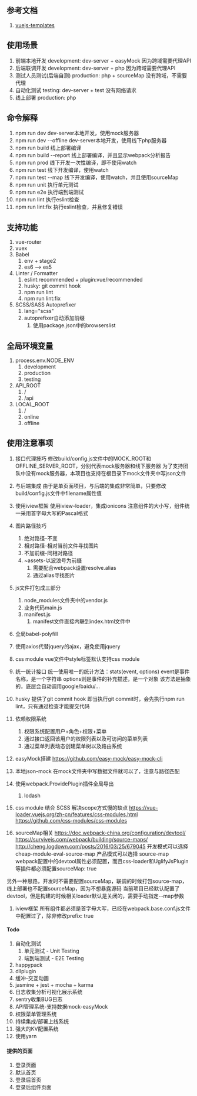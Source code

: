 ## 参考文档
1. [vuejs-templates](http://vuejs-templates.github.io/webpack/)


## 使用场景
1. 前端本地开发
    development: dev-server + easyMock
    因为跨域需要代理API
1. 后端联调开发
    development: dev-server + php
    因为跨域需要代理API
1. 测试人员测试(后端自测)
    production: php + sourceMap
    没有跨域，不需要代理
1. 自动化测试
    testing: dev-server + test
    没有网络请求
1. 线上部署
    production: php


## 命令解释
1. npm run dev
    dev-server本地开发，使用mock服务器
1. npm run dev --offline
    dev-server本地开发，使用线下php服务器
1. npm run build
    线上部署编译
1. npm run build --report
    线上部署编译，并且显示webpack分析报告
1. npm run prod
    线下开发一次性编译，即不使用watch
1. npm run test
    线下开发编译，使用watch
1. npm run test --map
    线下开发编译，使用watch，并且使用sourceMap
1. npm run unit
    执行单元测试
1. npm run e2e
    执行端到端测试
1. npm run lint
    执行eslint检查
1. npm run lint:fix
    执行eslint检查，并且修复错误


## 支持功能
1. vue-router
1. vuex
1. Babel
    1. env + stage2
    1. es6 --> es5
1. Linter / Formatter
    1. eslint:recommended + plugin:vue/recommended
    1. husky: git commit hook
    1. npm run lint
    1. npm run lint:fix
1. SCSS/SASS Autoprefixer
    1. lang="scss"
    1. autoprefixer自动添加前缀
        1. 使用package.json中的browserslist


## 全局环境变量
1. process.env.NODE_ENV
    1. development
    1. production
    1. testing
1. API_ROOT
    1. /
    1. /api
1. LOCAL_ROOT
    1. /
    1. online
    1. offline


## 使用注意事项
1. 接口代理技巧
修改build/config.js文件中的MOCK_ROOT和OFFLINE_SERVER_ROOT，分别代表mock服务器和线下服务器
为了支持团队中没有mock服务器，本项目也支持在根目录下mock文件夹中写json文件

1. 与后端集成
由于是单页面项目，与后端的集成非常简单，只要修改build/config.js文件中filename属性值

1. 使用iview框架
使用iview-loader，集成ionicons
注意组件的大小写，组件统一采用首字母大写的Pascal格式

1. 图片路径技巧
    1. 绝对路径-不变
    1. 相对路径-相对当前文件寻找图片
    1. 不加前缀-同相对路径
    1. ~assets-以波浪号为前缀
        1. 需要配合webpack设置resolve.alias
        1. 通过alias寻找图片

1. js文件打包成三部分
    1. node_modules文件夹中的vendor.js
    1. 业务代码main.js
    1. manifest.js
        1. manifest文件直接内联到index.html文件中

1. 全局babel-polyfill

1. 使用axios代替jquery的ajax，避免使用jquery

1. css module
vue文件中style标签默认支持css module

1. 统一统计接口
统一使用唯一的统计方法：stats(event, options)
event是事件名称，是一个字符串
options则是事件的补充描述，是一个对象
该方法是抽象的，底层会自动调用google/baidu/...

1. husky
提供了git commit hook
即当执行git commit时，会先执行npm run lint，只有通过检查才能提交代码

1. 依赖权限系统
    1. 权限系统配置用户+角色+权限+菜单
    1. 通过接口返回该用户的权限列表以及可访问的菜单列表
    1. 通过菜单列表动态创建菜单树以及路由系统

1. easyMock搭建
    https://github.com/easy-mock/easy-mock-cli

1. 本地json-mock
    在mock文件夹中写数据文件就可以了，注意与路径匹配

1. 使用webpack.ProvidePlugin插件全局导出
    1. lodash

1. css module 结合 SCSS
解决scope方式慢的缺点
https://vue-loader.vuejs.org/zh-cn/features/css-modules.html
https://github.com/css-modules/css-modules

1. sourceMap相关
https://doc.webpack-china.org/configuration/devtool/
https://survivejs.com/webpack/building/source-maps/
http://cheng.logdown.com/posts/2016/03/25/679045
开发模式可以选择 cheap-module-eval-source-map
产品模式可以选择 source-map
webpack配置中的devtool属性必须配置，而且css-loader和UglifyJsPlugin等插件都必须配置sourceMap: true

另外一种思路，开发时不需要配置sourceMap，联调的时候打包source-map，线上部署也不配置sourceMap，因为不想暴露源码
当前项目已经默认配置了devtool，但是构建的时候相关loader默认是关闭的，需要手动指定--map参数

1. iview框架
所有组件都必须是首字母大写，已经在webpack.base.conf.js文件中配置过了，除非修改prefix: true

#### Todo
1. 自动化测试
    1. 单元测试 - Unit Testing
    1. 端到端测试 - E2E Testing
1. happypack
1. dllplugin
1. 缓冲-交互动画
1. jasmine + jest + mocha + karma
1. 日志收集分析可视化展示系统
1. sentry收集BUG日志
1. API管理系统-支持数据mock-easyMock
1. 权限菜单管理系统
1. 持续集成/部署上线系统
1. 强大的KV配置系统
1. 使用yarn
#### 提供的页面
1. 登录页面
1. 默认首页
1. 登录后首页
1. 登录后组件页面
